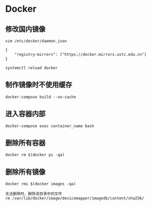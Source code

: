 # Docker

## 修改国内镜像

    vim /etc/docker/daemon.json

    {
        "registry-mirrors": ["https://docker.mirrors.ustc.edu.cn"]
    }

    systemctl reload docker

## 制作镜像时不使用缓存
    docker-compose build --no-cache

## 进入容器内部

    docker-compose exec container_name bash

## 删除所有容器

    docker rm $(docker ps -qa)

## 删除所有镜像

    docker rmi $(docker images -qa)

    无法删除时，删除该目录中的文件
    rm /var/lib/docker/image/devicemapper/imagedb/content/sha256/